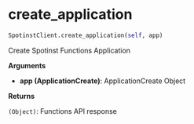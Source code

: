 <h1 id="spotinst_sdk.SpotinstClient.create_application">create_application</h1>

```python
SpotinstClient.create_application(self, app)
```

Create Spotinst Functions Application

__Arguments__

- __app (ApplicationCreate)__: ApplicationCreate Object

__Returns__

`(Object)`: Functions API response

